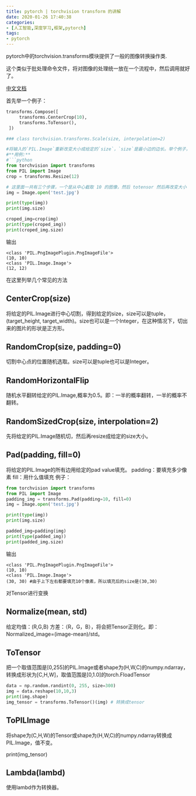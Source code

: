 ```yaml
---
title: pytorch | torchvision transform 的讲解
date: 2020-01-26 17:40:38
categories:
- [人工智能,深度学习,框架,pytorch]
tags:
- pytorch
---
```

pytorch中的torchvision.transforms模块提供了一般的图像转换操作类.

这个类似于批处理命令文件，将对图像的处理统一放在一个流程中，然后调用就好了。

<!-- more -->

[中文文档](https://pytorch-cn.readthedocs.io/zh/latest/torchvision/torchvision-transform/)

首先举一个例子：

```python
transforms.Compose([
     transforms.CenterCrop(10),
     transforms.ToTensor(),
 ])

### class torchvision.transforms.Scale(size, interpolation=2)

#将输入的`PIL.Image`重新改变大小成给定的`size`，`size`是最小边的边长。举个例子，如果原图的`height>width`,那么改变大小后的图片大小是`(size*height/width, size)`。
#**用例:** 
#```python
from torchvision import transforms
from PIL import Image
crop = transforms.Resize(12)

# 这里面一共有三个步骤，一个是从中心截取 10 的图像，然后 totensor 然后再改变大小
img = Image.open('test.jpg')

print(type(img))
print(img.size)

croped_img=crop(img)
print(type(croped_img))
print(croped_img.size)
```

输出

	<class 'PIL.PngImagePlugin.PngImageFile'>
	(10, 10)
	<class 'PIL.Image.Image'>
	(12, 12)

在这里列举几个常见的方法

## CenterCrop(size)

将给定的PIL.Image进行中心切割，得到给定的size，size可以是tuple，(target_height, target_width)。size也可以是一个Integer，在这种情况下，切出来的图片的形状是正方形。

## RandomCrop(size, padding=0)

切割中心点的位置随机选取。size可以是tuple也可以是Integer。

## RandomHorizontalFlip

随机水平翻转给定的PIL.Image,概率为0.5。即：一半的概率翻转，一半的概率不翻转。

## RandomSizedCrop(size, interpolation=2)

先将给定的PIL.Image随机切，然后再resize成给定的size大小。

## Pad(padding, fill=0)

将给定的PIL.Image的所有边用给定的pad value填充。 padding：要填充多少像素 fill：用什么值填充 例子：

```python
from torchvision import transforms
from PIL import Image
padding_img = transforms.Pad(padding=10, fill=0)
img = Image.open('test.jpg')

print(type(img))
print(img.size)

padded_img=padding(img)
print(type(padded_img))
print(padded_img.size)
```

输出

	<class 'PIL.PngImagePlugin.PngImageFile'>
	(10, 10)
	<class 'PIL.Image.Image'>
	(30, 30) #由于上下左右都要填充10个像素，所以填充后的size是(30,30)

对Tensor进行变换

## Normalize(mean, std)

给定均值：(R,G,B) 方差：（R，G，B），将会把Tensor正则化。即：Normalized_image=(image-mean)/std。

## ToTensor

把一个取值范围是[0,255]的PIL.Image或者shape为(H,W,C)的numpy.ndarray，转换成形状为[C,H,W]，取值范围是[0,1.0]的torch.FloadTensor

```python
data = np.random.randint(0, 255, size=300)
img = data.reshape(10,10,3)
print(img.shape)
img_tensor = transforms.ToTensor()(img) # 转换成tensor
```

## ToPILImage

将shape为(C,H,W)的Tensor或shape为(H,W,C)的numpy.ndarray转换成PIL.Image，值不变。

print(img_tensor)

## Lambda(lambd)

使用lambd作为转换器。